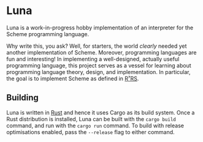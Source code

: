 <!--
  SPDX-FileCopyrightText: 2022 Severen Redwood <me@severen.dev>
  SPDX-License-Identifier: CC-BY-SA-4.0
-->

# Luna

Luna is a work-in-progress hobby implementation of an interpreter for the Scheme
programming language.

Why write this, you ask? Well, for starters, the world _clearly_ needed yet another
implementation of Scheme. Moreover, programming languages are fun and interesting! In
implementing a well-designed, actually useful programming language, this project serves
as a vessel for learning about programming language theory, design, and implementation.
In particular, the goal is to implement Scheme as defined in
[R⁷RS](https://github.com/johnwcowan/r7rs-spec/blob/errata/spec/r7rs.pdf).

## Building

Luna is written in [Rust](https://rust-lang.org/) and hence it uses Cargo as
its build system. Once a Rust distribution is installed, Luna can be built with
the `cargo build` command, and run with the `cargo run` command. To build with
release optimisations enabled, pass the `--release` flag to either command.
